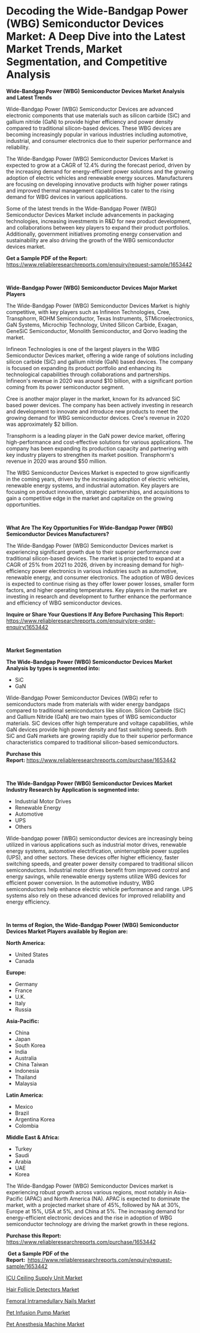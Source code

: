 <p><h1>Decoding the Wide-Bandgap Power (WBG) Semiconductor Devices Market: A Deep Dive into the Latest Market Trends, Market Segmentation, and Competitive Analysis</h1></p><p><strong>Wide-Bandgap Power (WBG) Semiconductor Devices Market Analysis and Latest Trends</strong></p>
<p><p>Wide-Bandgap Power (WBG) Semiconductor Devices are advanced electronic components that use materials such as silicon carbide (SiC) and gallium nitride (GaN) to provide higher efficiency and power density compared to traditional silicon-based devices. These WBG devices are becoming increasingly popular in various industries including automotive, industrial, and consumer electronics due to their superior performance and reliability.</p><p>The Wide-Bandgap Power (WBG) Semiconductor Devices Market is expected to grow at a CAGR of 12.4% during the forecast period, driven by the increasing demand for energy-efficient power solutions and the growing adoption of electric vehicles and renewable energy sources. Manufacturers are focusing on developing innovative products with higher power ratings and improved thermal management capabilities to cater to the rising demand for WBG devices in various applications.</p><p>Some of the latest trends in the Wide-Bandgap Power (WBG) Semiconductor Devices Market include advancements in packaging technologies, increasing investments in R&D for new product development, and collaborations between key players to expand their product portfolios. Additionally, government initiatives promoting energy conservation and sustainability are also driving the growth of the WBG semiconductor devices market.</p></p>
<p><strong>Get a Sample PDF of the Report:&nbsp;</strong> <a href="https://www.reliableresearchreports.com/enquiry/request-sample/1653442">https://www.reliableresearchreports.com/enquiry/request-sample/1653442</a></p>
<p>&nbsp;</p>
<p><strong>Wide-Bandgap Power (WBG) Semiconductor Devices Major Market Players</strong></p>
<p><p>The Wide-Bandgap Power (WBG) Semiconductor Devices Market is highly competitive, with key players such as Infineon Technologies, Cree, Transphorm, ROHM Semiconductor, Texas Instruments, STMicroelectronics, GaN Systems, Microchip Technology, United Silicon Carbide, Exagan, GeneSiC Semiconductor, Monolith Semiconductor, and Qorvo leading the market.</p><p>Infineon Technologies is one of the largest players in the WBG Semiconductor Devices market, offering a wide range of solutions including silicon carbide (SiC) and gallium nitride (GaN) based devices. The company is focused on expanding its product portfolio and enhancing its technological capabilities through collaborations and partnerships. Infineon's revenue in 2020 was around $10 billion, with a significant portion coming from its power semiconductor segment.</p><p>Cree is another major player in the market, known for its advanced SiC based power devices. The company has been actively investing in research and development to innovate and introduce new products to meet the growing demand for WBG semiconductor devices. Cree's revenue in 2020 was approximately $2 billion.</p><p>Transphorm is a leading player in the GaN power device market, offering high-performance and cost-effective solutions for various applications. The company has been expanding its production capacity and partnering with key industry players to strengthen its market position. Transphorm's revenue in 2020 was around $50 million.</p><p>The WBG Semiconductor Devices Market is expected to grow significantly in the coming years, driven by the increasing adoption of electric vehicles, renewable energy systems, and industrial automation. Key players are focusing on product innovation, strategic partnerships, and acquisitions to gain a competitive edge in the market and capitalize on the growing opportunities.</p></p>
<p>&nbsp;</p>
<p><strong>What Are The Key Opportunities For Wide-Bandgap Power (WBG) Semiconductor Devices Manufacturers?</strong></p>
<p><p>The Wide-Bandgap Power (WBG) Semiconductor Devices market is experiencing significant growth due to their superior performance over traditional silicon-based devices. The market is projected to expand at a CAGR of 25% from 2021 to 2026, driven by increasing demand for high-efficiency power electronics in various industries such as automotive, renewable energy, and consumer electronics. The adoption of WBG devices is expected to continue rising as they offer lower power losses, smaller form factors, and higher operating temperatures. Key players in the market are investing in research and development to further enhance the performance and efficiency of WBG semiconductor devices.</p></p>
<p><strong>Inquire or Share Your Questions If Any Before Purchasing This Report:</strong> <a href="https://www.reliableresearchreports.com/enquiry/pre-order-enquiry/1653442">https://www.reliableresearchreports.com/enquiry/pre-order-enquiry/1653442</a></p>
<p>&nbsp;</p>
<p><strong>Market Segmentation</strong></p>
<p><strong>The Wide-Bandgap Power (WBG) Semiconductor Devices Market Analysis by types is segmented into:</strong></p>
<p><ul><li>SiC</li><li>GaN</li></ul></p>
<p><p>Wide-Bandgap Power Semiconductor Devices (WBG) refer to semiconductors made from materials with wider energy bandgaps compared to traditional semiconductors like silicon. Silicon Carbide (SiC) and Gallium Nitride (GaN) are two main types of WBG semiconductor materials. SiC devices offer high temperature and voltage capabilities, while GaN devices provide high power density and fast switching speeds. Both SiC and GaN markets are growing rapidly due to their superior performance characteristics compared to traditional silicon-based semiconductors.</p></p>
<p><strong>Purchase this Report:&nbsp;</strong><a href="https://www.reliableresearchreports.com/purchase/1653442">https://www.reliableresearchreports.com/purchase/1653442</a></p>
<p>&nbsp;</p>
<p><strong>The Wide-Bandgap Power (WBG) Semiconductor Devices Market Industry Research by Application is segmented into:</strong></p>
<p><ul><li>Industrial Motor Drives</li><li>Renewable Energy</li><li>Automotive</li><li>UPS</li><li>Others</li></ul></p>
<p><p>Wide-bandgap power (WBG) semiconductor devices are increasingly being utilized in various applications such as industrial motor drives, renewable energy systems, automotive electrification, uninterruptible power supplies (UPS), and other sectors. These devices offer higher efficiency, faster switching speeds, and greater power density compared to traditional silicon semiconductors. Industrial motor drives benefit from improved control and energy savings, while renewable energy systems utilize WBG devices for efficient power conversion. In the automotive industry, WBG semiconductors help enhance electric vehicle performance and range. UPS systems also rely on these advanced devices for improved reliability and energy efficiency.</p></p>
<p>&nbsp;</p>
<p><strong>In terms of Region, the Wide-Bandgap Power (WBG) Semiconductor Devices Market Players available by Region are:</strong></p>
<p>
    <p> <strong> North America: </strong>
        <ul>
            <li>United States</li>
            <li>Canada</li>
        </ul>
        </p> 
    <p> <strong> Europe: </strong>
        <ul>
            <li>Germany</li>
            <li>France</li>
            <li>U.K.</li>
            <li>Italy</li>
            <li>Russia</li>
        </ul>
        </p> 
    <p> <strong> Asia-Pacific: </strong>
        <ul>
            <li>China</li>
            <li>Japan</li>
            <li>South Korea</li>
            <li>India</li>
            <li>Australia</li>
            <li>China Taiwan</li>
            <li>Indonesia</li>
            <li>Thailand</li>
            <li>Malaysia</li>
        </ul>
        </p> 
    <p> <strong> Latin America: </strong>
        <ul>
            <li>Mexico</li>
            <li>Brazil</li>
            <li>Argentina Korea</li>
            <li>Colombia</li>
        </ul>
        </p> 
    <p> <strong> Middle East & Africa: </strong>
        <ul>
            <li>Turkey</li>
            <li>Saudi</li>
            <li>Arabia</li>
            <li>UAE</li>
            <li>Korea</li>
        </ul>
    </p>
    </p>
<p><p>The Wide-Bandgap Power (WBG) Semiconductor Devices market is experiencing robust growth across various regions, most notably in Asia-Pacific (APAC) and North America (NA). APAC is expected to dominate the market, with a projected market share of 45%, followed by NA at 30%, Europe at 15%, USA at 5%, and China at 5%. The increasing demand for energy-efficient electronic devices and the rise in adoption of WBG semiconductor technology are driving the market growth in these regions.</p></p>
<p><strong>Purchase this Report: </strong><a href="https://www.reliableresearchreports.com/purchase/1653442">https://www.reliableresearchreports.com/purchase/1653442</a></p>
<p>&nbsp;<strong>Get a Sample PDF of the Report:&nbsp;&nbsp;</strong><a href="https://www.reliableresearchreports.com/enquiry/request-sample/1653442">https://www.reliableresearchreports.com/enquiry/request-sample/1653442</a></p>
<p><strong></strong></p>
<p><p><a href="https://medium.com/@ryanberry44f/analyzing-icu-ceiling-supply-unit-market-global-industry-perspective-and-forecast-2024-to-2031-644251e66f96">ICU Ceiling Supply Unit Market</a></p><p><a href="https://medium.com/@ryanberry44f/hair-follicle-detectors-market-size-cagr-trends-2024-2030-e40cb6c4a255">Hair Follicle Detectors Market</a></p><p><a href="https://medium.com/@ryanberry44f/femoral-intramedullary-nails-market-size-market-outlook-and-market-forecast-2024-to-2031-8ca8ac6073fb">Femoral Intramedullary Nails Market</a></p><p><a href="https://medium.com/@ryanberry44f/pet-infusion-pump-nbsp-market-focuses-on-market-share-size-and-projected-forecast-till-2031-04e885459cc0">Pet Infusion Pump Market</a></p><p><a href="https://medium.com/@ryanberry44f/pet-anesthesia-machine-market-insights-into-market-cagr-market-trends-and-growth-strategies-cad4cf782f93">Pet Anesthesia Machine Market</a></p></p>